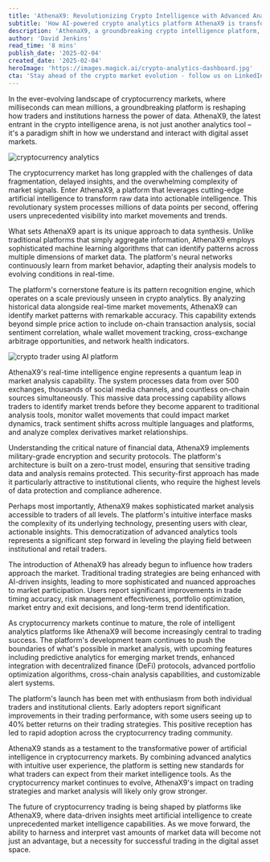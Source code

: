 ```yaml
---
title: 'AthenaX9: Revolutionizing Crypto Intelligence with Advanced Analytics and Real-Time Insights'
subtitle: 'How AI-powered crypto analytics platform AthenaX9 is transforming digital asset trading'
description: 'AthenaX9, a groundbreaking crypto intelligence platform, is revolutionizing digital asset trading through advanced AI analytics, real-time market insights, and sophisticated pattern recognition. The platform processes millions of data points per second across 500+ exchanges, offering unprecedented market visibility and democratizing access to institutional-grade trading tools.'
author: 'David Jenkins'
read_time: '8 mins'
publish_date: '2025-02-04'
created_date: '2025-02-04'
heroImage: 'https://images.magick.ai/crypto-analytics-dashboard.jpg'
cta: 'Stay ahead of the crypto market evolution - follow us on LinkedIn for daily insights into revolutionary trading technologies like AthenaX9 and be the first to know about emerging trends in digital asset intelligence.'
---
```


In the ever-evolving landscape of cryptocurrency markets, where milliseconds can mean millions, a groundbreaking platform is reshaping how traders and institutions harness the power of data. AthenaX9, the latest entrant in the crypto intelligence arena, is not just another analytics tool – it's a paradigm shift in how we understand and interact with digital asset markets.

![cryptocurrency analytics](https://i.magick.ai/PIXE/1738660622133_magick_img.webp)

The cryptocurrency market has long grappled with the challenges of data fragmentation, delayed insights, and the overwhelming complexity of market signals. Enter AthenaX9, a platform that leverages cutting-edge artificial intelligence to transform raw data into actionable intelligence. This revolutionary system processes millions of data points per second, offering users unprecedented visibility into market movements and trends.

What sets AthenaX9 apart is its unique approach to data synthesis. Unlike traditional platforms that simply aggregate information, AthenaX9 employs sophisticated machine learning algorithms that can identify patterns across multiple dimensions of market data. The platform's neural networks continuously learn from market behavior, adapting their analysis models to evolving conditions in real-time.

The platform's cornerstone feature is its pattern recognition engine, which operates on a scale previously unseen in crypto analytics. By analyzing historical data alongside real-time market movements, AthenaX9 can identify market patterns with remarkable accuracy. This capability extends beyond simple price action to include on-chain transaction analysis, social sentiment correlation, whale wallet movement tracking, cross-exchange arbitrage opportunities, and network health indicators.

![crypto trader using AI platform](https://i.magick.ai/PIXE/1738660622136_magick_img.webp)

AthenaX9's real-time intelligence engine represents a quantum leap in market analysis capability. The system processes data from over 500 exchanges, thousands of social media channels, and countless on-chain sources simultaneously. This massive data processing capability allows traders to identify market trends before they become apparent to traditional analysis tools, monitor wallet movements that could impact market dynamics, track sentiment shifts across multiple languages and platforms, and analyze complex derivatives market relationships.

Understanding the critical nature of financial data, AthenaX9 implements military-grade encryption and security protocols. The platform's architecture is built on a zero-trust model, ensuring that sensitive trading data and analysis remains protected. This security-first approach has made it particularly attractive to institutional clients, who require the highest levels of data protection and compliance adherence.

Perhaps most importantly, AthenaX9 makes sophisticated market analysis accessible to traders of all levels. The platform's intuitive interface masks the complexity of its underlying technology, presenting users with clear, actionable insights. This democratization of advanced analytics tools represents a significant step forward in leveling the playing field between institutional and retail traders.

The introduction of AthenaX9 has already begun to influence how traders approach the market. Traditional trading strategies are being enhanced with AI-driven insights, leading to more sophisticated and nuanced approaches to market participation. Users report significant improvements in trade timing accuracy, risk management effectiveness, portfolio optimization, market entry and exit decisions, and long-term trend identification.

As cryptocurrency markets continue to mature, the role of intelligent analytics platforms like AthenaX9 will become increasingly central to trading success. The platform's development team continues to push the boundaries of what's possible in market analysis, with upcoming features including predictive analytics for emerging market trends, enhanced integration with decentralized finance (DeFi) protocols, advanced portfolio optimization algorithms, cross-chain analysis capabilities, and customizable alert systems.

The platform's launch has been met with enthusiasm from both individual traders and institutional clients. Early adopters report significant improvements in their trading performance, with some users seeing up to 40% better returns on their trading strategies. This positive reception has led to rapid adoption across the cryptocurrency trading community.

AthenaX9 stands as a testament to the transformative power of artificial intelligence in cryptocurrency markets. By combining advanced analytics with intuitive user experience, the platform is setting new standards for what traders can expect from their market intelligence tools. As the cryptocurrency market continues to evolve, AthenaX9's impact on trading strategies and market analysis will likely only grow stronger.

The future of cryptocurrency trading is being shaped by platforms like AthenaX9, where data-driven insights meet artificial intelligence to create unprecedented market intelligence capabilities. As we move forward, the ability to harness and interpret vast amounts of market data will become not just an advantage, but a necessity for successful trading in the digital asset space.